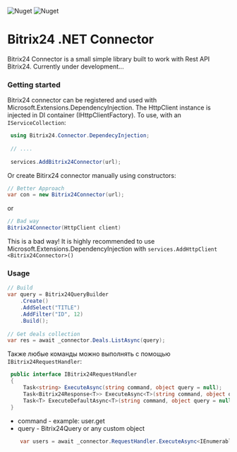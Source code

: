 ![Nuget](https://img.shields.io/nuget/v/Bitrix24.Connector)
![Nuget](https://img.shields.io/nuget/dt/Bitrix24.Connector)
# Bitrix24 .NET Connector
Bitrix24 Connector is a small simple library built to work with Rest API Bitrix24. Currently under development...
### Getting started
Bitrix24 connector can be registered and used with Microsoft.Extensions.DependencyInjection. The HttpClient instance is injected in DI container (IHttpClientFactory).
To use, with an ```IServiceCollection```:
 ```csharp
  using Bitrix24.Connector.DependecyInjection;
  
  // ....
  
  services.AddBitrix24Connector(url);
 ```
 Or create Bitirx24 connector manually using constructors:
 ```csharp 
 // Better Approach
 var con = new Bitrix24Connector(url); 
 ```
 or
  ```csharp
  // Bad way
  Bitrix24Connector(HttpClient client)  
  ```
  This is a bad way! It is highly recommended to use Microsoft.Extensions.DependencyInjection with ```services.AddHttpClient <Bitrix24Connector>()```
  
  ### Usage
   ```csharp
   // Build
   var query = Bitrix24QueryBuilder
       .Create()
       .AddSelect("TITLE")
       .AddFilter("ID", 12)
       .Build();
    
   // Get deals collection
   var res = await _connector.Deals.ListAsync(query);
   ```
   Также любые команды можно выполнять с помощью ```IBitrix24RequestHandler```:
   ```csharp
    public interface IBitrix24RequestHandler
    {
        Task<string> ExecuteAsync(string command, object query = null);
        Task<Bitrix24Response<T>> ExecuteAsync<T>(string command, object query = null);
        Task<T> ExecuteDefaultAsync<T>(string command, object query = null);
    }
   ``` 
- command - example: user.get
- query - Bitrix24Query or any custom object
```csharp
    var users = await _connector.RequestHandler.ExecuteAsync<IEnumerable<Bitrix24User>>("user.get", query);
 ```
   
